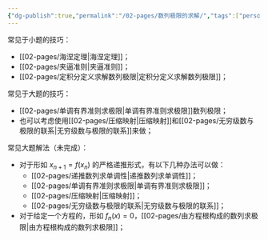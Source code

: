 ```yaml
---
{"dg-publish":true,"permalink":"/02-pages/数列极限的求解/","tags":["personal/blog","math/高等数学/极限"]}
---
```


常见于小题的技巧：
- [[02-pages/海涅定理\|海涅定理]]；
- [[02-pages/夹逼准则\|夹逼准则]]；
- [[02-pages/定积分定义求解数列极限\|定积分定义求解数列极限]]；

常见于大题的技巧：
- [[02-pages/单调有界准则求极限\|单调有界准则求极限]]数列极限；
- 也可以考虑使用[[02-pages/压缩映射\|压缩映射]]和[[02-pages/无穷级数与极限的联系\|无穷级数与极限的联系]]来做；

常见大题解法（未完成）：
 - 对于形如 $\displaystyle x_{n+1}=f(x_{n})$ 的严格递推形式，有以下几种办法可以做：
	 - [[02-pages/递推数列求单调性\|递推数列求单调性]]；
	 - [[02-pages/单调有界准则求极限\|单调有界准则求极限]]；
	 - [[02-pages/压缩映射\|压缩映射]]；
	 - [[02-pages/无穷级数与极限的联系\|无穷级数与极限的联系]]；
 - 对于给定一个方程的，形如 $\displaystyle f_{n}(x)=0$，[[02-pages/由方程根构成的数列求极限\|由方程根构成的数列求极限]]；
